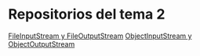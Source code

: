 # Repositorios del tema 2
[FileInputStream y FileOutputStream](https://github.com/guillermoroman/adt-t2-FileInputOutputDemo)
[ObjectInputStream y ObjectOutputStream](https://github.com/guillermoroman/adt-t2-ObjectOutputStream-Demo)
